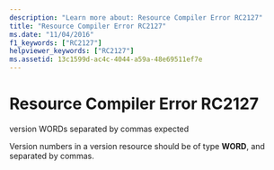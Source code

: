 ```yaml
---
description: "Learn more about: Resource Compiler Error RC2127"
title: "Resource Compiler Error RC2127"
ms.date: "11/04/2016"
f1_keywords: ["RC2127"]
helpviewer_keywords: ["RC2127"]
ms.assetid: 13c1599d-ac4c-4044-a59a-48e69511ef7e
---
```

# Resource Compiler Error RC2127

version WORDs separated by commas expected

Version numbers in a version resource should be of type **WORD**, and separated by commas.
